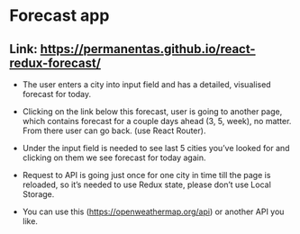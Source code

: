# Forecast app

## Link: https://permanentas.github.io/react-redux-forecast/

+ The user enters a city into input field and has a detailed, visualised forecast for today.

+ Clicking on the link below this forecast, user is going to another page, which contains forecast for a couple days ahead (3, 5, week), no matter. From there user can go back. (use React Router).

+ Under the input field is needed to see last 5 cities you’ve looked for and clicking on them we see forecast for today again.

+ Request to API is going just once for one city in time till the page is reloaded, so it’s needed to use Redux state, please don’t use Local Storage.

+ You can use this (https://openweathermap.org/api) or another API you like.
